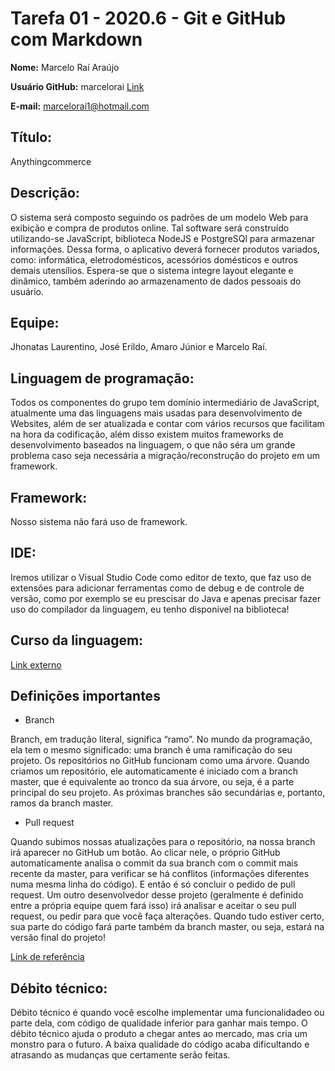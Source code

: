 # Tarefa 01 - 2020.6 - Git e GitHub com Markdown

**Nome:** Marcelo Raí Araújo

**Usuário GitHub:** marcelorai [Link](https://github.com/marcelorai)

**E-mail:** marcelorai1@hotmail.com

## Título:
Anythingcommerce

## Descrição:
O sistema será composto seguindo os padrões de um modelo Web para exibição e compra de produtos online. Tal software será construído utilizando-se JavaScript, biblioteca NodeJS e PostgreSQl para armazenar informações. Dessa forma, o aplicativo deverá fornecer produtos variados, como: informática, eletrodomésticos, acessórios domésticos e outros demais utensílios. Espera-se que o sistema integre layout elegante e dinâmico, também aderindo ao armazenamento de dados pessoais do usuário.

## Equipe:
Jhonatas Laurentino, José Erildo, Amaro Júnior e Marcelo Raí.

## Linguagem de programação:
Todos os componentes do grupo tem domínio intermediário de JavaScript, atualmente uma das linguagens mais usadas para desenvolvimento de Websites, além de ser atualizada e contar com vários recursos que facilitam na hora da codificação, além disso existem muitos frameworks de desenvolvimento baseados na linguagem, o que não séra um grande problema caso seja necessária a migração/reconstrução do projeto em um framework.

## Framework:
Nosso sistema não fará uso de framework.

## IDE:
Iremos utilizar o Visual Studio Code como editor de texto, que faz uso de extensões para adicionar ferramentas como de debug e de controle de versão, como por exemplo se eu prescisar do Java e apenas precisar fazer uso do compilador da linguagem, eu tenho disponível na biblioteca!

## Curso da linguagem:
[Link externo](https://www.cursoemvideo.com/course/javascript/)

## Definições importantes
* Branch

Branch, em tradução literal, significa “ramo”. No mundo da programação, ela tem o mesmo significado: uma branch é uma ramificação do seu projeto. Os repositórios no GitHub funcionam como uma árvore. Quando criamos um repositório, ele automaticamente é iniciado com a branch master, que é equivalente ao tronco da sua árvore, ou seja, é a parte principal do seu projeto. As próximas branches são secundárias e, portanto, ramos da branch master.

* Pull request

Quando subimos nossas atualizações para o repositório, na nossa branch irá aparecer no GitHub um botão. Ao clicar nele, o próprio GitHub automaticamente analisa o commit da sua branch com o commit mais recente da master, para verificar se há conflitos (informações diferentes numa mesma linha do código). E então é só concluir o pedido de pull request. Um outro desenvolvedor desse projeto (geralmente é definido entre a própria equipe quem fará isso) irá analisar e aceitar o seu pull request, ou pedir para que você faça alterações. Quando tudo estiver certo, sua parte do código fará parte também da branch master, ou seja, estará na versão final do projeto!

[Link de referência](https://medium.com/reprogramabr/entendendo-sobre-branch-e-pull-request-516aea4e364f)

## Débito técnico:
Débito técnico é quando você escolhe implementar uma funcionalidadeo ou parte dela, com código de qualidade inferior para ganhar mais tempo. O débito técnico ajuda o produto a chegar antes ao mercado, mas cria um monstro para o futuro. A baixa qualidade do código acaba dificultando e atrasando as mudanças que certamente serão feitas.
